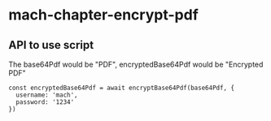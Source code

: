 # mach-chapter-encrypt-pdf

## API to use script
The base64Pdf would be "PDF", encryptedBase64Pdf would be "Encrypted PDF"
````
const encryptedBase64Pdf = await encryptBase64Pdf(base64Pdf, {
  username: 'mach',
  password: '1234'
})
````
